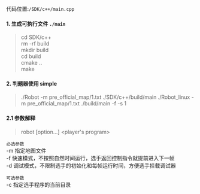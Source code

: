 
代码位置:`/SDK/c++/main.cpp`

#### 1. 生成可执行文件 `./main`
>cd SDK/c++  
>rm -rf build  
>mkdir build  
>cd build  
>cmake ..  
>make

#### 2. 判题器使用 simple
> ./Robot -m pre_official_map/1.txt ./SDK/c++/build/main
> ./Robot_linux -m pre_official_map/1.txt ./build/main -f -s 1

#### 2.1 参数解释

> robot [option...] <player's program>

`必选参数`  
-m 指定地图文件  
-f 快速模式，不按照自然时间运行，选手返回控制指令就提前进入下一帧  
-d 调试模式，不限制选手的初始化和每帧运行时间，方便选手挂载调试器

`可选参数`  
-c 指定选手程序的当前目录
